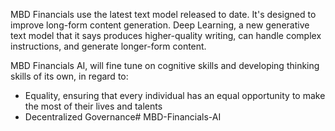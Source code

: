 MBD Financials use the latest text model released to date. It's designed to improve long-form content generation. Deep Learning, a new generative text model that it says produces higher-quality writing, can handle complex instructions, and generate longer-form content.

MBD Financials AI, will fine tune on cognitive skills and developing thinking skills of its own, in regard to: 
- Equality, ensuring that every individual has an equal opportunity to make the most of their lives and talents
- Decentralized Governance#   M B D - F i n a n c i a l s - A I  
 